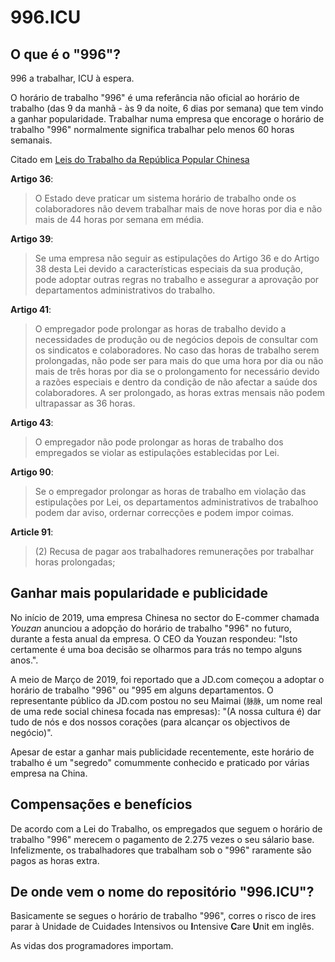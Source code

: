 996.ICU
===

## O que é o "996"?
996 a trabalhar, ICU à espera.

O horário de trabalho "996" é uma referância não oficial  ao horário de trabalho (das 9 da manhã - às 9 da noite, 6 dias por semana) que tem vindo a ganhar popularidade.
Trabalhar numa empresa que encorage o horário de trabalho "996" normalmente significa trabalhar pelo menos 60 horas semanais.

Citado em [Leis do Trabalho da República Popular Chinesa](http://www.china.org.cn/living_in_china/abc/2009-07/15/content_18140508.htm)

**Artigo 36**:  
> O Estado deve praticar um sistema horário de trabalho onde os colaboradores não devem trabalhar mais de nove horas por dia e não mais de 44 horas por semana em média.

**Artigo 39**:  
> Se uma empresa não seguir as estipulações do Artigo 36 e do Artigo 38 desta Lei devido a características especiais da sua produção, pode adoptar outras regras no trabalho e assegurar a aprovação por departamentos administrativos do trabalho.

**Artigo 41**:  
> O empregador pode prolongar as horas de trabalho devido a necessidades de produção ou de negócios depois de consultar com os sindicatos e colaboradores. No caso das horas de trabalho serem prolongadas, não pode ser para mais do que uma hora por dia ou não mais de três horas por dia se o prolongamento for necessário devido a razões especiais e dentro da condição de não afectar a saúde dos colaboradores. A ser prolongado, as horas extras mensais não podem ultrapassar as 36 horas.

**Artigo 43**:  
> O empregador não pode prolongar as horas de trabalho dos empregados se violar as estipulações establecidas por Lei.

**Artigo 90**:  

> Se o empregador prolongar as horas de trabalho em violação das estipulações por Lei, os departamentos administrativos de trabalhoo podem dar aviso, ordernar correcções e podem impor coimas.  

**Article 91**:
> (2) Recusa de pagar aos trabalhadores remunerações por trabalhar horas prolongadas;

## Ganhar mais popularidade e publicidade

No início de 2019, uma empresa Chinesa no sector do E-commer chamada _Youzan_ anunciou a adopção do horário de trabalho "996" no futuro, durante a festa anual da empresa. O CEO da Youzan respondeu: "Isto certamente é uma boa decisão se olharmos para trás no tempo alguns anos.".

A meio de Março de 2019, foi reportado que a JD.com começou a adoptar o horário de trabalho "996" ou "995 em alguns departamentos. O representante público da JD.com postou no seu Maimai (`脉脉`, um nome real de uma rede social chinesa focada nas empresas): "(A nossa cultura é) dar tudo de nós e dos nossos corações (para alcançar os objectivos de negócio)".

Apesar de estar a ganhar mais publicidade recentemente, este horário de trabalho é um "segredo" comummente conhecido e praticado por várias empresa na China.

## Compensações e benefícios

De acordo com a Lei do Trabalho, os empregados que seguem o horário de trabalho "996" merecem o pagamento de 2.275 vezes o seu sálario base. Infelizmente, os trabalhadores que trabalham sob o "996" raramente são pagos as horas extra.

## De onde vem o nome do repositório "996.ICU"?

Basicamente se segues o horário de trabalho "996", corres o risco de ires parar à Unidade de Cuidades Intensivos ou **I**ntensive **C**are **U**nit em inglês.

As vidas dos programadores importam.
